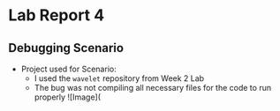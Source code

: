 # Lab Report 4
## Debugging Scenario

- Project used for Scenario:
    - I used the `wavelet` repository from Week 2 Lab 
    - The bug was not compiling all necessary files for the code to run properly
![Image](

